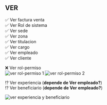 ## VER

:white_check_mark: Ver factura venta <br>
:white_check_mark: Ver Rol de sistema <br>
:white_check_mark: Ver sede <br>
:white_check_mark: Ver zona <br>
:white_check_mark: Ver titulacion <br>
:white_check_mark: Ver cargo <br>
:white_check_mark: Ver empleado <br>
:white_check_mark: Ver cliente <br>

:x: Ver rol-permiso <br>
![ver rol-permiso 1](https://image.prntscr.com/image/9cAvJnpFRTaeJxe-I369mw.png)
![ver rol-permiso 2](https://image.prntscr.com/image/8uZGdou7RgaxOUuZYQ6_6w.png)

:interrobang: Ver experiencia (**depende de Ver empleado?**)<br>
:interrobang: Ver beneficiario (**depende de Ver empleado?**)<br>

![ver experiencia y beneficiario](https://image.prntscr.com/image/KchQmF-XTzu5lG7P9IV82g.png)

